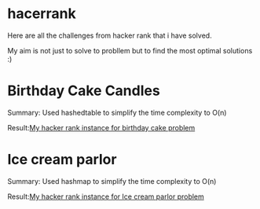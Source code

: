 # hacerrank
Here are all the challenges from hacker rank that i have solved.

My aim is not just to solve to probllem but to find the most optimal solutions :)


# Birthday Cake Candles

Summary: Used hashedtable to simplify the time complexity to O(n)

Result:<a href='https://quickank1t.github.io/hackerrank/birthdaycakeproblem.html'>My hacker rank instance for birthday cake problem</a>


# Ice cream parlor

Summary: Used hashmap to simplify the time complexity to O(n)

Result:<a href='https://quickank1t.github.io/hackerrank/Icecreamparlor.html'>My hacker rank instance for Ice cream parlor problem</a>


